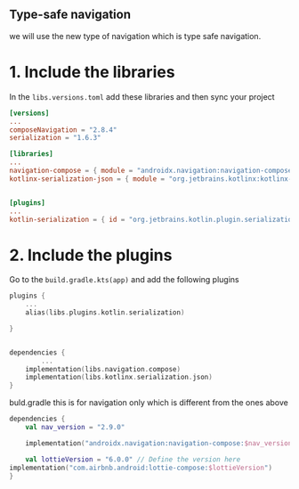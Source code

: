 
## Type-safe navigation

we will use the new type of navigation which is type safe navigation.

# 1. Include the libraries

In the `libs.versions.toml` add these libraries and then sync your project

```toml
[versions]
...
composeNavigation = "2.8.4"
serialization = "1.6.3"

[libraries]
...
navigation-compose = { module = "androidx.navigation:navigation-compose", version.ref = "composeNavigation" }
kotlinx-serialization-json = { module = "org.jetbrains.kotlinx:kotlinx-serialization-json", version.ref = "serialization"}


[plugins]
...
kotlin-serialization = { id = "org.jetbrains.kotlin.plugin.serialization", version.ref = "kotlin" }
```


# 2. Include the plugins

Go to the `build.gradle.kts(app)` and add the following plugins

```kotlin
plugins {
    ...
    alias(libs.plugins.kotlin.serialization)

}


dependencies {
		...
    implementation(libs.navigation.compose)
    implementation(libs.kotlinx.serialization.json)
}
```



buld.gradle
this is for navigation only which is different from the ones above
```kotlin
dependencies {
    val nav_version = "2.9.0"

    implementation("androidx.navigation:navigation-compose:$nav_version")

	val lottieVersion = "6.0.0" // Define the version here  
implementation("com.airbnb.android:lottie-compose:$lottieVersion")
}
```
